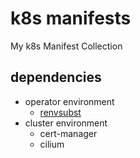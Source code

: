 # k8s manifests

My k8s Manifest Collection

## dependencies

- operator environment
  - [renvsubst](https://github.com/containeroo/renvsubst)
- cluster environment
  - cert-manager
  - cilium
